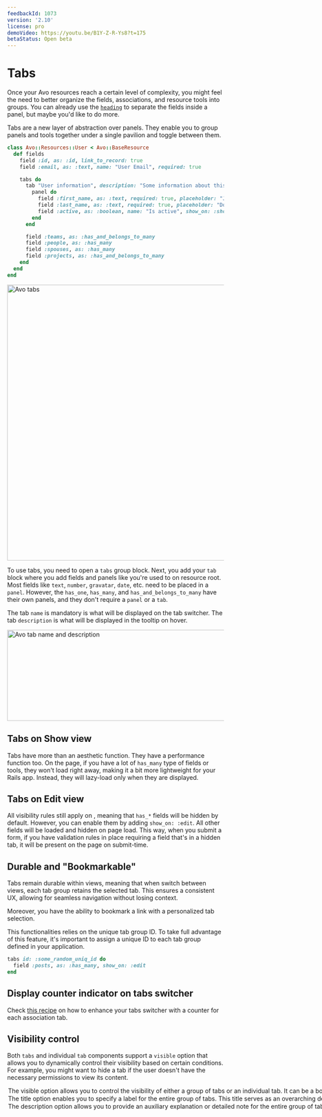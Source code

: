 ```yaml
---
feedbackId: 1073
version: '2.10'
license: pro
demoVideo: https://youtu.be/B1Y-Z-R-Ys8?t=175
betaStatus: Open beta
---
```


# Tabs

Once your Avo resources reach a certain level of complexity, you might feel the need to better organize the fields, associations, and resource tools into groups. You can already use the [`heading`](fields/heading) to separate the fields inside a panel, but maybe you'd like to do more.

Tabs are a new layer of abstraction over panels. They enable you to group panels and tools together under a single pavilion and toggle between them.

```ruby
class Avo::Resources::User < Avo::BaseResource
  def fields
    field :id, as: :id, link_to_record: true
    field :email, as: :text, name: "User Email", required: true

    tabs do
      tab "User information", description: "Some information about this user" do
        panel do
          field :first_name, as: :text, required: true, placeholder: "John"
          field :last_name, as: :text, required: true, placeholder: "Doe"
          field :active, as: :boolean, name: "Is active", show_on: :show
        end
      end

      field :teams, as: :has_and_belongs_to_many
      field :people, as: :has_many
      field :spouses, as: :has_many
      field :projects, as: :has_and_belongs_to_many
    end
  end
end
```

<Image src="/assets/img/tabs-and-panels/tabs.png" width="1024" height="640" alt="Avo tabs" />

To use tabs, you need to open a `tabs` group block. Next, you add your `tab` block where you add fields and panels like you're used to on resource root. Most fields like `text`, `number`, `gravatar`, `date`, etc. need to be placed in a `panel`. However, the `has_one`, `has_many`, and `has_and_belongs_to_many` have their own panels, and they don't require a `panel` or a `tab`.

The tab `name` is mandatory is what will be displayed on the tab switcher. The tab `description` is what will be displayed in the tooltip on hover.

<Image src="/assets/img/tabs-and-panels/tab-name-description.png" width="640" height="211" alt="Avo tab name and description" />

## Tabs on Show view

Tabs have more than an aesthetic function. They have a performance function too. On the <Show /> page, if you have a lot of `has_many` type of fields or tools, they won't load right away, making it a bit more lightweight for your Rails app. Instead, they will lazy-load only when they are displayed.

## Tabs on Edit view

All visibility rules still apply on <Edit />, meaning that `has_*` fields will be hidden by default. However, you can enable them by adding `show_on: :edit`. All other fields will be loaded and hidden on page load. This way, when you submit a form, if you have validation rules in place requiring a field that's in a hidden tab, it will be present on the page on submit-time.

## Durable and "Bookmarkable"

Tabs remain durable within views, meaning that when switch between views, each tab group retains the selected tab. This ensures a consistent UX, allowing for seamless navigation without losing context.

Moreover, you have the ability to bookmark a link with a personalized tab selection.

This functionalities relies on the unique tab group ID. To take full advantage of this feature, it's important to assign a unique ID to each tab group defined in your application.

```ruby {1}
tabs id: :some_random_uniq_id do
  field :posts, as: :has_many, show_on: :edit
end
```
<!-- The panel has a few parts available -->


<!-- <img :src="('/assets/img/tabs-and-panels/panel-top.png')" alt="Avo Panels" class="border mb-4" /> -->
<!-- <img :src="('/assets/img/tabs-and-panels/panel-bottom.png')" alt="Avo Panels" class="border mb-4" /> -->


## Display counter indicator on tabs switcher

Check [this recipe](guides/tabs-counter-indicator.html) on how to enhance your tabs switcher with a counter for each association tab.

## Visibility control

<VersionReq version="3.10.10" />

Both `tabs` and individual `tab` components support a `visible` option that allows you to dynamically control their visibility based on certain conditions. For example, you might want to hide a tab if the user doesn't have the necessary permissions to view its content.

<Option name="`visible`">

The `visible` option allows you to control the visibility of either a group of tabs or an individual tab. It can be a `boolean` or a lambda.

#### Example

```ruby
tabs visible: -> { resource.record.enabled? } do
  tab name: "General Information" do
    panel do
      field :name, as: :text
      field :email, as: :text
    end
  end
  tab "Admin Information", visible: -> { current_user.is_admin? } do
    panel do
      field :role, as: :text
      field :permissions, as: :text
    end
  end
end
```

In this example:
- The entire group of tabs is only visible if the record is enabled (`resource.record.enabled?`).
- Within this group, the "General Information" tab is always visible when the tabs are shown.
- The "Admin Information" tab is only visible for admin records (`resource.record.admin?`).

</Option>

<Option name="`title`">

<VersionReq version="3.15.0" />

The `title` option enables you to specify a label for the entire group of tabs. This title serves as an overarching descriptor for the collection, providing context regarding the purpose or content of the tabs.

You can define the title of a tabs group by passing it as an argument to the `tabs` block. The value should be a string that succinctly encapsulates the theme or purpose of the tabs.

```ruby
tabs title: "Tabs group title" do
  # ...
end
```

</Option>

<Option name="`description`">

<VersionReq version="3.15.0" />

The `description` option allows you to provide an auxiliary explanation or detailed note for the entire group of tabs. This can be used to elaborate on the purpose of the tabs or provide additional guidance.

You can define a description for a tabs group by passing it as an argument to the `tabs` block. The value should be a string that offers further clarity about the content or functionality of the tabs.

```ruby
tabs description: "Tabs group description" do
  # ...
end
```

</Option>
